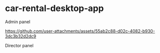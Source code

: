 # car-rental-desktop-app
Admin panel

https://github.com/user-attachments/assets/55ab2c88-d02c-4082-b930-3dc3b32d2dc9


Director panel
